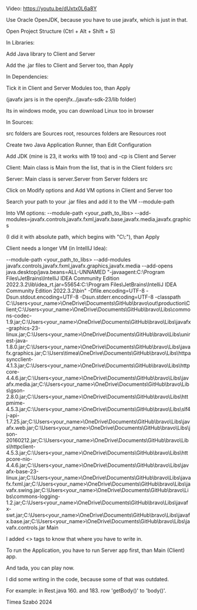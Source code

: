Video: https://youtu.be/dUxtx0L6a8Y

Use Oracle OpenJDK, because you have to use javafx, which is just in that.

Open Project Structure (Ctrl + Alt + Shift + S)

In Libraries:

Add Java library to Client and Server

Add the .jar files to Client and Server too, than Apply

In Dependencies:

Tick it in Client and Server Modules too, than Apply

(javafx jars is in the openjfx../javafx-sdk-23/lib folder)

Its in windows mode, you can download Linux too in browser

In Sources:

src folders are Sources root, resources folders are Resources root

Create two Java Application Runner, than Edit Configuration

Add JDK (mine is 23, it works with 19 too) and -cp is Client and Server

Client: Main class is Main from the list, that is in the Client folders src

Server: Main class is server.Server from Server folders src

Click on Modify options and Add VM options in Client and Server too

Search your path to your .jar files and add it to the VM --module-path

Into VM options: --module-path <your_path_to_libs> --add-modules=javafx.controls,javafx.fxml,javafx.base,javafx.media,javafx.graphics

(I did it with absolute path, which begins with "C\\:"), than Apply

Client needs a longer VM (in IntellIJ Idea):

--module-path <your_path_to_libs> --add-modules javafx.controls,javafx.fxml,javafx.graphics,javafx.media --add-opens java.desktop/java.beans=ALL-UNNAMED "-javaagent:C:\Program Files\JetBrains\IntelliJ IDEA Community Edition 2022.3.2\lib\idea_rt.jar=55654:C:\Program Files\JetBrains\IntelliJ IDEA Community Edition 2022.3.2\bin" -Dfile.encoding=UTF-8 -Dsun.stdout.encoding=UTF-8 -Dsun.stderr.encoding=UTF-8 -classpath C:\Users\<your_name>\OneDrive\Documents\GitHub\bravo\out\production\Client;C:\Users\<your_name>\OneDrive\Documents\GitHub\bravo\Libs\commons-codec-1.9.jar;C:\Users\<your_name>\OneDrive\Documents\GitHub\bravo\Libs\javafx-graphics-23-linux.jar;C:\Users\<your_name>\OneDrive\Documents\GitHub\bravo\Libs\unirest-java-1.8.0.jar;C:\Users\<your_name>\OneDrive\Documents\GitHub\bravo\Libs\javafx.graphics.jar;C:\Users\timea\OneDrive\Documents\GitHub\bravo\Libs\httpasyncclient-4.1.3.jar;C:\Users\<your_name>\OneDrive\Documents\GitHub\bravo\Libs\httpcore-4.4.6.jar;C:\Users\<your_name>\OneDrive\Documents\GitHub\bravo\Libs\javafx.media.jar;C:\Users\<your_name>\OneDrive\Documents\GitHub\bravo\Libs\gson-2.8.0.jar;C:\Users\<your_name>\OneDrive\Documents\GitHub\bravo\Libs\httpmime-4.5.3.jar;C:\Users\<your_name>\OneDrive\Documents\GitHub\bravo\Libs\slf4j-api-1.7.25.jar;C:\Users\<your_name>\OneDrive\Documents\GitHub\bravo\Libs\javafx.web.jar;C:\Users\<your_name>\OneDrive\Documents\GitHub\bravo\Libs\json-20160212.jar;C:\Users\<your_name>\OneDrive\Documents\GitHub\bravo\Libs\httpclient-4.5.3.jar;C:\Users\<your_name>\OneDrive\Documents\GitHub\bravo\Libs\httpcore-nio-4.4.6.jar;C:\Users\<your_name>\OneDrive\Documents\GitHub\bravo\Libs\javafx-base-23-linux.jar;C:\Users\<your_name>\OneDrive\Documents\GitHub\bravo\Libs\javafx.fxml.jar;C:\Users\<your_name>\OneDrive\Documents\GitHub\bravo\Libs\javafx.swing.jar;C:\Users\<your_name>\OneDrive\Documents\GitHub\bravo\Libs\commons-logging-1.2.jar;C:\Users\<your_name>\OneDrive\Documents\GitHub\bravo\Libs\javafx-swt.jar;C:\Users\<your_name>\OneDrive\Documents\GitHub\bravo\Libs\javafx.base.jar;C:\Users\<your_name>\OneDrive\Documents\GitHub\bravo\Libs\javafx.controls.jar Main

I added <> tags to know that where you have to write in.

To run the Application, you have to run Server app first, than Main (Client) app.

And tada, you can play now.

I did some writing in the code, because some of that was outdated.

For example: in Rest.java 160. and 183. row 'getBody()' to 'body()'.

Tímea Szabó 2024